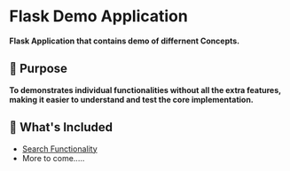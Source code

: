 # Flask Demo Application
**Flask Application that contains demo of differnent Concepts.**

## 🎯 Purpose
**To demonstrates individual functionalities without all the extra features, making it easier to understand and test the core implementation.**


## 🚀 What's Included
- [Search Functionality](#search-functionality)
- More to come.....

